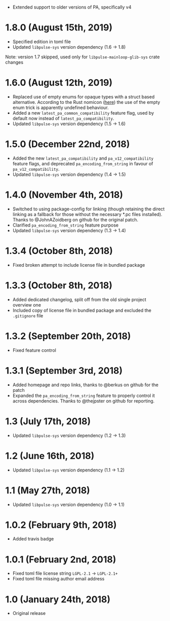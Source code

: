 # <unreleased>

 * Extended support to older versions of PA, specifically v4

# 1.8.0 (August 15th, 2019)

 * Specified edition in toml file
 * Updated `libpulse-sys` version dependency (1.6 → 1.8)

Note: version 1.7 skipped, used only for `libpulse-mainloop-glib-sys` crate changes

# 1.6.0 (August 12th, 2019)

 * Replaced use of empty enums for opaque types with a struct based alternative. According to the
   Rust nomicon ([here](https://doc.rust-lang.org/nomicon/ffi.html#representing-opaque-structs))
   the use of the empty enum trick is apparently undefined behaviour.
 * Added a new `latest_pa_common_compatibility` feature flag, used by default now instead of
   `latest_pa_compatibility`.
 * Updated `libpulse-sys` version dependency (1.5 → 1.6)

# 1.5.0 (December 22nd, 2018)

 * Added the new `latest_pa_compatibility` and `pa_v12_compatibility` feature flags, and deprecated
   `pa_encoding_from_string` in favour of `pa_v12_compatibility`.
 * Updated `libpulse-sys` version dependency (1.4 → 1.5)

# 1.4.0 (November 4th, 2018)

 * Switched to using package-config for linking (though retaining the direct linking as a fallback
   for those without the necessary *.pc files installed). Thanks to @JohnAZoidberg on github for
   the original patch.
 * Clarified `pa_encoding_from_string` feature purpose
 * Updated `libpulse-sys` version dependency (1.3 → 1.4)

# 1.3.4 (October 8th, 2018)

 * Fixed broken attempt to include license file in bundled package

# 1.3.3 (October 8th, 2018)

 * Added dedicated changelog, split off from the old single project overview one
 * Included copy of license file in bundled package and excluded the `.gitignore` file

# 1.3.2 (September 20th, 2018)

 * Fixed feature control

# 1.3.1 (September 3rd, 2018)

 * Added homepage and repo links, thanks to @berkus on github for the patch
 * Expanded the `pa_encoding_from_string` feature to properly control it across dependencies. Thanks
   to @thejpster on github for reporting.

# 1.3 (July 17th, 2018)

 * Updated `libpulse-sys` version dependency (1.2 → 1.3)

# 1.2 (June 16th, 2018)

 * Updated `libpulse-sys` version dependency (1.1 → 1.2)

# 1.1 (May 27th, 2018)

 * Updated `libpulse-sys` version dependency (1.0 → 1.1)

# 1.0.2 (February 9th, 2018)

 * Added travis badge

# 1.0.1 (February 2nd, 2018)

 * Fixed toml file license string `LGPL-2.1` → `LGPL-2.1+`
 * Fixed toml file missing author email address

# 1.0 (January 24th, 2018)

 * Original release
